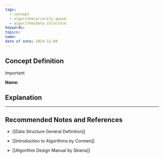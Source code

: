 ```yaml
---
tags:
  - concept
  - algorithm/priority_queue
  - algorithm/data_structure
keywords: 
topics: 
name: 
date of note: 2024-12-09
---
```


## Concept Definition

>[!important]
>**Name**: 



## Explanation





-----------
##  Recommended Notes and References

- [[Data Structure General Definition]]

- [[Introduction to Algorithms by Cormen]]
- [[Algorithm Design Manual by Skiena]]